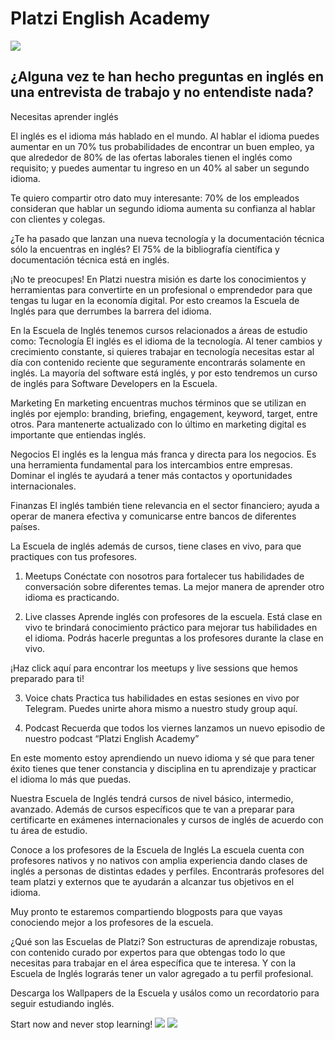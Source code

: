 # Platzi English Academy

![](https://static.platzi.com/media/user_upload/Escuela-de-Ingles-YoEstudio-Final-1x1-819a6479-c6d2-4b10-b61e-d09050c1b86d.jpg)
## ¿Alguna vez te han hecho preguntas en inglés en una entrevista de trabajo y no entendiste nada?
Necesitas aprender inglés

El inglés es el idioma más hablado en el mundo. Al hablar el idioma puedes aumentar en un 70% tus probabilidades de encontrar un buen empleo, ya que alrededor de 80% de las ofertas laborales tienen el inglés como requisito; y puedes aumentar tu ingreso en un 40% al saber un segundo idioma.

Te quiero compartir otro dato muy interesante: 70% de los empleados consideran que hablar un segundo idioma aumenta su confianza al hablar con clientes y colegas.

¿Te ha pasado que lanzan una nueva tecnología y la documentación técnica sólo la encuentras en inglés? El 75% de la bibliografía científica y documentación técnica está en inglés.

¡No te preocupes! En Platzi nuestra misión es darte los conocimientos y herramientas para convertirte en un profesional o emprendedor para que tengas tu lugar en la economía digital. Por esto creamos la Escuela de Inglés para que derrumbes la barrera del idioma.

En la Escuela de Inglés tenemos cursos relacionados a áreas de estudio como:
Tecnología
El inglés es el idioma de la tecnología. Al tener cambios y crecimiento constante, si quieres trabajar en tecnología necesitas estar al día con contenido reciente que seguramente encontrarás solamente en inglés. La mayoría del software está inglés, y por esto tendremos un curso de inglés para Software Developers en la Escuela.

Marketing
En marketing encuentras muchos términos que se utilizan en inglés por ejemplo: branding, briefing, engagement, keyword, target, entre otros. Para mantenerte actualizado con lo último en marketing digital es importante que entiendas inglés.

Negocios
El inglés es la lengua más franca y directa para los negocios. Es una herramienta fundamental para los intercambios entre empresas. Dominar el inglés te ayudará a tener más contactos y oportunidades internacionales.

Finanzas
El inglés también tiene relevancia en el sector financiero; ayuda a operar de manera efectiva y comunicarse entre bancos de diferentes países.

La Escuela de inglés además de cursos, tiene clases en vivo, para que practiques con tus profesores.
1) Meetups
Conéctate con nosotros para fortalecer tus habilidades de conversación sobre diferentes temas. La mejor manera de aprender otro idioma es practicando.

2) Live classes
Aprende inglés con profesores de la escuela. Está clase en vivo te brindará conocimiento práctico para mejorar tus habilidades en el idioma. Podrás hacerle preguntas a los profesores durante la clase en vivo.

¡Haz click aquí para encontrar los meetups y live sessions que hemos preparado para ti!

3) Voice chats
Practica tus habilidades en estas sesiones en vivo por Telegram. Puedes unirte ahora mismo a nuestro study group aquí.

4) Podcast
Recuerda que todos los viernes lanzamos un nuevo episodio de nuestro podcast “Platzi English Academy”

En este momento estoy aprendiendo un nuevo idioma y sé que para tener éxito tienes que tener constancia y disciplina en tu aprendizaje y practicar el idioma lo más que puedas.

Nuestra Escuela de Inglés tendrá cursos de nivel básico, intermedio, avanzado. Además de cursos específicos que te van a preparar para certificarte en exámenes internacionales y cursos de inglés de acuerdo con tu área de estudio.

Conoce a los profesores de la Escuela de Inglés
La escuela cuenta con profesores nativos y no nativos con amplia experiencia dando clases de inglés a personas de distintas edades y perfiles. Encontrarás profesores del team platzi y externos que te ayudarán a alcanzar tus objetivos en el idioma.

Muy pronto te estaremos compartiendo blogposts para que vayas conociendo mejor a los profesores de la escuela.

¿Qué son las Escuelas de Platzi?
Son estructuras de aprendizaje robustas, con contenido curado por expertos para que obtengas todo lo que necesitas para trabajar en el área específica que te interesa. Y con la Escuela de Inglés lograrás tener un valor agregado a tu perfil profesional.

Descarga los Wallpapers de la Escuela y usálos como un recordatorio para seguir estudiando inglés.

Start now and never stop learning!
![](https://static.platzi.com/media/user_upload/Diploma-Escuela-Ingles-e950071d-ca25-4619-9d32-f233ab9d1117.jpg)
![](https://static.platzi.com/media/learningpath/banners/4d6ebd41-fd7f-4e4b-978b-640373d74f6a.jpg)
